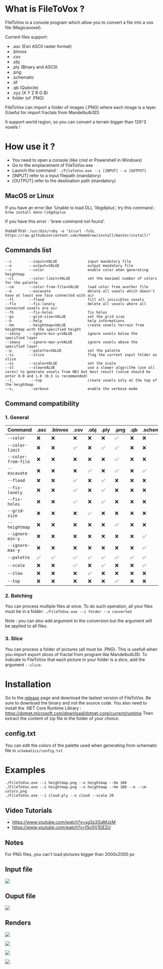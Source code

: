 # What is FileToVox ? 

FileToVox is a console program which allow you to convert a file into a vox file (Magicavoxel).

Current files support: 
- .asc (Esri ASCII raster format)
- .binvox
- .csv
- .obj
- .ply (Binary and ASCII)
- .png
- .schematic
- .tif
- .qb (Qubicle)
- .xyz (X Y Z R G B)
- folder (of .PNG)

FileToVox can import a folder of images (.PNG) where each image is a layer. (Useful for import fractals from Mandelbulb3D) 

It support world region, so you can convert a terrain bigger than 126^3 voxels ! 


# How use it ? 

- You need to open a console (like cmd or Powershell in Windows)
- Go to the emplacement of FileToVox.exe
- Launch the command : `./FileToVox.exe --i [INPUT] --o [OUTPUT]`
- [INPUT] refer to a input filepath (mandatory)
- [OUTPUT] refer to the destination path (mandatory)

## MacOS or Linux

If you have an error like 'Unable to load DLL 'libgdiplus', try this command : `brew install mono-libgdiplus`

If you have this error : 'brew command not found'.

Install first : `/usr/bin/ruby -e "$(curl -fsSL https://raw.githubusercontent.com/Homebrew/install/master/install)"`

## Commands list

```
--i        --input=VALUE              input mandatory file
--o        --output=VALUE             output mandatory file
--c        --color                    enable color when generating heightmap
--cl       --color-limit=VALUE        set the maximal number of colors for the palette
--cm       --color-from-file=VALUE    load color from another file
--e        --excavate                 delete all voxels which doesn't have at least one face connected with air
--fl       --flood                    fill all invisibles voxels
--flo      --fix-lonely               delete all voxels where all connected voxels are air
--fh       --fix-holes                fix holes
--gs       --grid-size=VALUE          set the grid size
--h        --help                     help informations
--hm       --heightmap=VALUE          create voxels terrain from heightmap with the specified height
--iminy    --ignore-min-y=VALUE       ignore voxels below the specified layer
--imaxy    --ignore-max-y=VALUE       ignore voxels above the specified layer
--p        --palette=VALUE            set the palette
--si       --slice                    flag the current input folder as slice
--sc       --scale=VALUE              set the scale
--sl       --slow=VALUE               use a slower algorithm (use all cores) to generate voxels from OBJ but best result (value should be enter 0.0 and 1.0 (0.5 is recommended)
--t,        --top                     create voxels only at the top of the heightmap
--v,        -verbose                  enable the verbose mode
 ```

## Command compatibility 

### 1. General

| Command | .asc | .binvox | .csv | .obj | .ply | .png | .qb | .schematic | .tif | .xyz |
| --- | --- | --- | --- | --- | --- | --- | --- | --- | --- | --- | 
| `--color`           | ❌ | ❌ | ❌ | ❌ | ❌ | ✅ | ❌ | ❌ | ✅ | ❌ |
| `--color-limit`     | ❌ | ❌ | ✅ | ❌ | ✅ | ✅ | ❌ | ❌ | ✅ | ✅ |
| `--color-from-file` | ❌ | ❌ | ❌ | ❌ | ❌ | ✅ | ❌ | ❌ | ✅ | ❌ |
| `--excavate`        | ❌ | ❌ | ❌ | ✅ | ❌ | ✅ | ❌ | ✅ | ✅ | ❌ |
| `--flood`           | ❌ | ❌ | ✅ | ❌ | ✅ | ❌ | ❌ | ❌ | ❌ | ✅ |
| `--fix-lonely`      | ❌ | ❌ | ✅ | ❌ | ✅ | ❌ | ❌ | ❌ | ❌ | ✅ |
| `--fix-holes`       | ❌ | ❌ | ✅ | ❌ | ✅ | ❌ | ❌ | ❌ | ❌ | ✅ |
| `--grid-size`       | ❌ | ❌ | ❌ | ✅ | ❌ | ❌ | ❌ | ❌ | ❌ | ❌ |
| `--heightmap`       | ❌ | ❌ | ❌ | ❌ | ❌ | ✅ | ❌ | ❌ | ✅ | ❌ |
| `--ignore-min-y`    | ❌ | ❌ | ❌ | ❌ | ❌ | ❌ | ❌ | ✅ | ❌ | ❌ |
| `--ignore-max-y`    | ❌ | ❌ | ❌ | ❌ | ❌ | ❌ | ❌ | ✅ | ❌ | ❌ |
| `--palette`         | ✅ | ✅ | ✅ | ✅ | ✅ | ✅ | ✅ | ✅ | ✅ | ✅ |
| `--scale`           | ❌ | ❌ | ✅ | ❌ | ✅ | ❌ | ❌ | ✅ | ❌ | ✅ |
| `--slow`            | ❌ | ❌ | ❌ | ✅ | ❌ | ❌ | ❌ | ❌ | ❌ | ❌ |
| `--top`             | ❌ | ❌ | ❌ | ❌ | ❌ | ✅ | ❌ | ❌ | ✅ | ❌ |

### 2. Batching

You can process multiple files at once. To do such operation, all your files must be in a folder: `./FileToVox.exe --i folder --o converted`

Note : you can also add argument to the conversion but the argument will be applied to all files.

### 3. Slice

You can process a folder of pictures (all must be .PNG). This is usefull when you import export slices of fractal from program like Mandelbulb3D. To indicate to FileToVox that each picture in your folder is a slice, add the argument `--slice`. 


# Installation 
 
Go to the [release](https://github.com/Zarbuz/SchematicToVox/releases) page and download the lastest version of FileToVox. Be sure to download the binary and not the source code. 
You also need to install the .NET Core Runtime Library : https://dotnet.microsoft.com/download/dotnet-core/current/runtime
Then extract the content of zip file in the folder of your choice.

## config.txt

You can edit the colors of the palette used when generating from schematic file in `schematics/config.txt`

# Examples

```
./FileToVox.exe --i heightmap.png --o heightmap --hm 100
./FileToVox.exe --i heightmap.png --o heightmap --hm 100 --e --cm colors.png
./FileToVox.exe --i cloud.ply --o cloud --scale 20
```

## Video Tutorials

- https://www.youtube.com/watch?v=sg3z2GaMJzM
- https://www.youtube.com/watch?v=fSo1iV1DE2U

## Notes

For PNG files, you can't load pictures bigger than 2000x2000 px

## Input file
![](img/heightmap.png)

## Ouput file
![](img/output.jpg)

## Renders
![](img/render.png)


![](img/EKGGrQaX0AAxg56.jfif)

![](img/EM3eWX2WoAABN5C.jfif)

![](img/EM9l60HW4AAa2ik.jfif)

